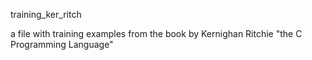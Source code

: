  training_ker_ritch
 
 a file with training examples from the book by Kernighan Ritchie "the C Programming Language"
